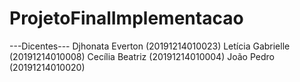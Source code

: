 # ProjetoFinalImplementacao
---Dicentes---
Djhonata Everton (20191214010023)
Letícia Gabrielle (20191214010008)
Cecília Beatriz (20191214010004)
João Pedro (20191214010020)
